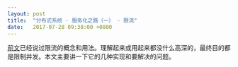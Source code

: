 ```yaml
---
layout: post
title:  "分布式系统 - 服务化之路（一） - 限流"
date:   2017-07-28 09:38:00 +0800
---
```


[前文](/2017/07/26/distributed-system-00-index.html)已经说过限流的概念和用法。理解起来或用起来都没什么高深的，最终目的都是限制并发。本文主要讲一下它的几种实现和要解决的问题。
